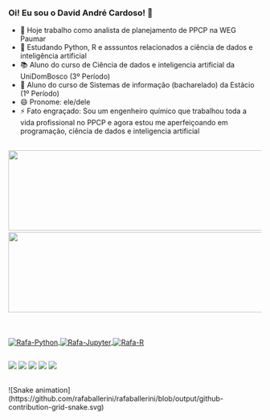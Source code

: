 ### Oi! Eu sou o David André Cardoso! 👋

- 🔭 Hoje trabalho como analista de planejamento de PPCP na WEG Paumar
- 🌱 Estudando Python, R e asssuntos relacionados a ciência de dados e inteligência artificial
- 📚 Aluno do curso de Ciência de dados e inteligencia artificial da UniDomBosco (3º Período)
- 📓 Aluno do curso de Sistemas de informação (bacharelado) da Estácio (1º Período)
- 😄 Pronome: ele/dele
- ⚡ Fato engraçado: Sou um engenheiro químico que trabalhou toda a vida profissional no PPCP e agora estou me aperfeiçoando em programação, ciência de dados e inteligencia artificial

##

<div align="center">
  <a href="https://github.com/DavidCardoso1984">
  <img height="160em" width="640em" src="https://github-readme-stats.vercel.app/api?username=DavidCardoso1984&show_icons=true&theme=dracula&include_all_commits=true&count_private=true"/>
  <img height="160em" width="640em" src="https://github-readme-stats.vercel.app/api/top-langs/?username=DavidCardoso1984&layout=compact&langs_count=7&theme=dracula"/>
</div>

##
 
<div style="display: inline_block"><br>
  <img align="center" alt="Rafa-Python" height="30" width="40" src="https://cdn.jsdelivr.net/gh/devicons/devicon/icons/python/python-original-wordmark.svg">
  <img align="center" alt="Rafa-Jupyter" height="30" width="40" src="https://cdn.jsdelivr.net/gh/devicons/devicon/icons/jupyter/jupyter-original-wordmark.svg">
  <img align="center" alt="Rafa-R" height="30" width="40" src="https://cdn.jsdelivr.net/gh/devicons/devicon/icons/r/r-original.svg">
</div>
  
##
  
<div> 
  <a href="https://www.youtube.com/channel/UCd1sKlfpV-Dt_2VsyKCIK8Q" target="_blank"><img src="https://img.shields.io/badge/YouTube-FF0000?style=for-the-badge&logo=youtube&logoColor=white" target="_blank"></a>
  <a href="https://www.instagram.com/davidandrecardoso3/" target="_blank"><img src="https://img.shields.io/badge/-Instagram-%23E4405F?style=for-the-badge&logo=instagram&logoColor=white" target="_blank"></a>
  <a href = "mailto:david.cardoso1984@gmail.com"><img src="https://img.shields.io/badge/-Gmail-%23333?style=for-the-badge&logo=gmail&logoColor=white" target="_blank"></a>
  <a href="https://www.linkedin.com/in/david-andr%C3%A9-cardoso-a997a857/" target="_blank"><img src="https://img.shields.io/badge/-LinkedIn-%230077B5?style=for-the-badge&logo=linkedin&logoColor=white" target="_blank"></a>
  <a href="https://discord.io/david_cardoso" target="_blank"><img src="https://img.shields.io/badge/Discord-7289DA?style=for-the-badge&logo=discord&logoColor=white" target="_blank"></a>
</div>
  
##
  
<div> 
  ![Snake animation](https://github.com/rafaballerini/rafaballerini/blob/output/github-contribution-grid-snake.svg) 
</div>
